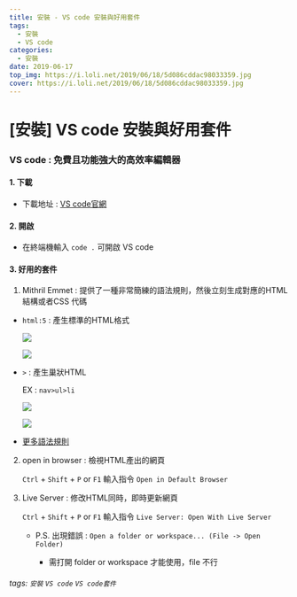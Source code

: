 ```yaml
---
title: 安裝 - VS code 安裝與好用套件
tags:
  - 安裝
  - VS code
categories:
  - 安裝
date: 2019-06-17
top_img: https://i.loli.net/2019/06/18/5d086cddac98033359.jpg
cover: https://i.loli.net/2019/06/18/5d086cddac98033359.jpg
---
```

# [安裝] VS code 安裝與好用套件

### **VS code : 免費且功能強大的高效率編輯器**

#### 1. 下載

* 下載地址 : [VS code官網](https://code.visualstudio.com/)

#### 2. 開啟

* 在終端機輸入 `code .` 可開啟 VS code

#### 3. 好用的套件

1. Mithril Emmet : 提供了一種非常簡練的語法規則，然後立刻生成對應的HTML 結構或者CSS 代碼

* `html:5` : 產生標準的HTML格式

    ![](https://i.imgur.com/yLCESHX.png)
    
    ![](https://i.imgur.com/YFNcPiv.png)

* `>` : 產生巢狀HTML

    EX : `nav>ul>li`

    ![](https://i.imgur.com/Kkxwn4r.png)
    
    ![](https://i.imgur.com/2f1hgRT.png)

* [更多語法規則](https://docs.emmet.io/cheat-sheet/)

2. open in browser : 檢視HTML產出的網頁

    `Ctrl` + `Shift` + `P` or `F1` 輸入指令 `Open in Default Browser`

3. Live Server : 修改HTML同時，即時更新網頁

    `Ctrl` + `Shift` + `P` or `F1` 輸入指令 `Live Server: Open With Live Server`
    
    * P.S. 出現錯誤 : `Open a folder or workspace... (File -> Open Folder)`

        * 需打開 folder or workspace 才能使用，file 不行

###### tags: `安裝` `VS code` `VS code套件`